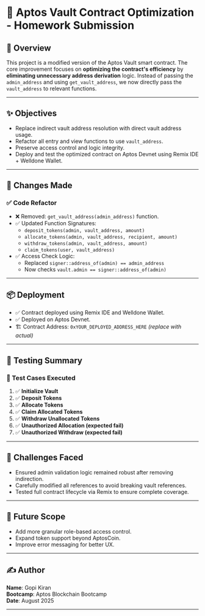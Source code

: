 # 🧠 Aptos Vault Contract Optimization - Homework Submission

## 📘 Overview

This project is a modified version of the Aptos Vault smart contract. The core improvement focuses on **optimizing the contract's efficiency** by **eliminating unnecessary address derivation** logic. Instead of passing the `admin_address` and using `get_vault_address`, we now directly pass the `vault_address` to relevant functions.

---

## ✨ Objectives

- Replace indirect vault address resolution with direct vault address usage.
- Refactor all entry and view functions to use `vault_address`.
- Preserve access control and logic integrity.
- Deploy and test the optimized contract on Aptos Devnet using Remix IDE + Welldone Wallet.

---

## 🔧 Changes Made

### ✅ Code Refactor

- ❌ Removed: `get_vault_address(admin_address)` function.
- ✅ Updated Function Signatures:
  - `deposit_tokens(admin, vault_address, amount)`
  - `allocate_tokens(admin, vault_address, recipient, amount)`
  - `withdraw_tokens(admin, vault_address, amount)`
  - `claim_tokens(user, vault_address)`
- ✅ Access Check Logic:
  - Replaced `signer::address_of(admin) == admin_address`
  - Now checks `vault.admin == signer::address_of(admin)`

---

## 📦 Deployment

- ✅ Contract deployed using Remix IDE and Welldone Wallet.
- ✅ Deployed on Aptos Devnet.
- 🏗️ Contract Address: `0xYOUR_DEPLOYED_ADDRESS_HERE` *(replace with actual)*

---

## 🧪 Testing Summary

### 🔹 Test Cases Executed

1. ✅ **Initialize Vault**  
2. ✅ **Deposit Tokens**  
3. ✅ **Allocate Tokens**  
4. ✅ **Claim Allocated Tokens**  
5. ✅ **Withdraw Unallocated Tokens**  
6. ✅ **Unauthorized Allocation (expected fail)**  
7. ✅ **Unauthorized Withdraw (expected fail)**  

---

## 🚧 Challenges Faced

- Ensured admin validation logic remained robust after removing indirection.
- Carefully modified all references to avoid breaking vault references.
- Tested full contract lifecycle via Remix to ensure complete coverage.

---

## 🔭 Future Scope

- Add more granular role-based access control.
- Expand token support beyond AptosCoin.
- Improve error messaging for better UX.

---

## ✍️ Author

**Name**: Gopi Kiran  
**Bootcamp**: Aptos Blockchain Bootcamp  
**Date**: August 2025

---

